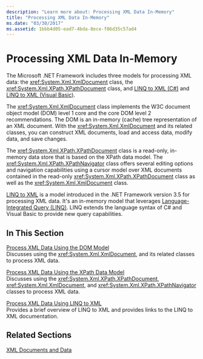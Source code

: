 ```yaml
---
description: "Learn more about: Processing XML Data In-Memory"
title: "Processing XML Data In-Memory"
ms.date: "03/30/2017"
ms.assetid: 1bbb4d05-ead7-4bda-8ece-f86d35c57ad4
---
```

# Processing XML Data In-Memory

The Microsoft .NET Framework includes three models for processing XML data: the <xref:System.Xml.XmlDocument> class, the <xref:System.Xml.XPath.XPathDocument> class, and [LINQ to XML (C#)](../../linq/linq-xml-overview.md) and [LINQ to XML (Visual Basic)](../../linq/linq-xml-overview.md).  
  
 The <xref:System.Xml.XmlDocument> class implements the W3C document object model (DOM) level 1 core and the core DOM level 2 recommendations. The DOM is an in-memory (cache) tree representation of an XML document. With the <xref:System.Xml.XmlDocument> and its related classes, you can construct XML documents, load and access data, modify data, and save changes.  
  
 The <xref:System.Xml.XPath.XPathDocument> class is a read-only, in-memory data store that is based on the XPath data model. The <xref:System.Xml.XPath.XPathNavigator> class offers several editing options and navigation capabilities using a cursor model over XML documents contained in the read-only <xref:System.Xml.XPath.XPathDocument> class as well as the <xref:System.Xml.XmlDocument> class.  
  
 [LINQ to XML](../../linq/linq-xml-overview.md) is a model introduced in the .NET Framework version 3.5 for processing XML data. It's an in-memory model that leverages [Language-Integrated Query (LINQ)](../../../csharp/linq/index.md). LINQ extends the language syntax of C# and Visual Basic to provide new query capabilities.  
  
## In This Section  

 [Process XML Data Using the DOM Model](process-xml-data-using-the-dom-model.md)  
 Discusses using the <xref:System.Xml.XmlDocument>, and its related classes to process XML data.  
  
 [Process XML Data Using the XPath Data Model](process-xml-data-using-the-xpath-data-model.md)  
 Discusses using the <xref:System.Xml.XPath.XPathDocument>, <xref:System.Xml.XmlDocument>, and <xref:System.Xml.XPath.XPathNavigator> classes to process XML data.  
  
 [Process XML Data Using LINQ to XML](process-xml-data-using-linq-to-xml.md)  
 Provides a brief overview of LINQ to XML and provides links to the LINQ to XML documentation.  
  
## Related Sections  

 [XML Documents and Data](index.md)
